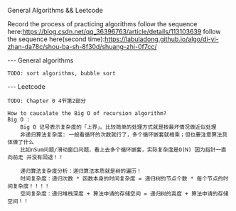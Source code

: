 General Algorithms && Leetcode

Record the process of practicing algorithms
follow the sequence here:https://blog.csdn.net/qq_36396763/article/details/113103639
follow the sequence here(second time):https://labuladong.github.io/algo/di-yi-zhan-da78c/shou-ba-sh-8f30d/shuang-zhi-0f7cc/

--- General algorithms

    TODO: sort algorithms, bubble sort


--- Leetcode
    
    TODO: Chapter 0 4节第2部分

    How to caucalate the Big O of recursion algorithm?
    Big O : 
        Big O 记号表示复杂度的「上界」。比较简单的处理方式就是按最坏情况做近似处理
        非递归算法复杂度: 一般看循环的次数就行了，多个循环嵌套就相乘；但也要注意算法具体做了什么
        比如nSum问题/滑动窗口问题，看上去多个循环嵌套，实际复杂度是O(N) 因为指针一直向前走 并没有回退！！

        递归算法复杂度分析：递归算法本质就是树的遍历！
        时间复杂度：递归次数 * 函数本身的时间复杂度 = 递归树的节点个数 * 每个节点的时间复杂度！！！！
        空间复杂度：递归堆栈深度 + 算法申请的存储空间 = 递归树的高度 + 算法申请的存储空间！！
        